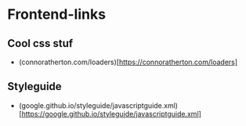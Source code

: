 # Frontend-links
## Cool css stuf

* (connoratherton.com/loaders)[https://connoratherton.com/loaders]

## Styleguide
* (google.github.io/styleguide/javascriptguide.xml)[https://google.github.io/styleguide/javascriptguide.xml]
